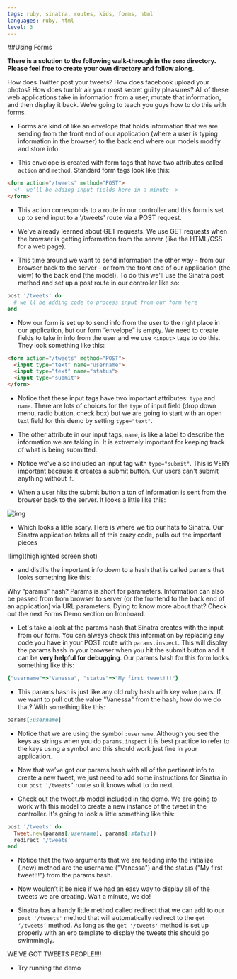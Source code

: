 ```yaml
---
tags: ruby, sinatra, routes, kids, forms, html
languages: ruby, html
level: 3
---
```


##Using Forms

**There is a solution to the following walk-through in the `demo` directory. Please feel free to create your own directory and follow along.**

How does Twitter post your tweets? How does facebook upload your photos? How does tumblr air your most secret guilty pleasures? All of these web applications take in information from a user, mutate that information, and then display it back. We’re going to teach you guys how to do this with forms.

+ Forms are kind of like an envelope that holds information that we are sending from the front end of our application (where a user is typing information in the browser) to the back end where our models modify and store info. 

+ This envelope is created with form tags that have two attributes called `action` and `method`. Standard form tags look like this:

```html
<form action="/tweets" method="POST">
  <!--we'll be adding input fields here in a minute-->
</form>
```

+ This action corresponds to a route in our controller and this form is set up to send input to a '/tweets' route via a POST request. 

+ We've already learned about GET requests. We use GET requests when the browser is getting information from the server (like the HTML/CSS for a web page). 

+ This time around we want to send information the other way - from our browser back to the server - or from the front end of our application (the view) to the back end (the model). To do this we'll use the Sinatra post method and set up a post route in our controller like so:

```ruby
post '/tweets' do
  # we'll be adding code to process input from our form here
end
```

+ Now our form is set up to send info from the user to the right place in our application, but our form “envelope” is empty. We need to create fields to take in info from the user and we use `<input>` tags to do this. They look something like this:

```html
<form action="/tweets" method="POST">
  <input type="text" name="username">
  <input type="text" name="status">
  <input type="submit">
</form>
```
+ Notice that these input tags have two important attributes: `type` and `name`. There are lots of choices for the `type` of input field (drop down menu, radio button, check box) but we are going to start with an open text field for this demo by setting `type="text"`. 

+ The other attribute in our input tags, `name`, is like a label to describe the information we are taking in. It is extremely important for keeping track of what is being submitted.

+ Notice we've also included an input tag with `type="submit"`. This is VERY important because it creates a submit button. Our users can't submit anything without it.

+ When a user hits the submit button a ton of information is sent from the browser back to the server. It looks a little like this:

![img](https://dl.dropboxusercontent.com/u/3026743/form-data.jpg)

+ Which looks a little scary. Here is where we tip our hats to Sinatra. Our Sinatra application takes all of this crazy code, pulls out the important pieces

![img](highlighted screen shot)

+ and distills the important info down to a hash that is called params that looks something like this:


Why “params” hash? Params is short for parameters. 
Information can also be passed from from browser to server (or the frontend to the back end of an application) via URL parameters. Dying to know more about that? Check out the next Forms Demo section on Ironboard. 

+ Let's take a look at the params hash that Sinatra creates with the input from our form. You can always check this information by replacing any code you have in your POST route with `params.inspect`. This will display the params hash in your browser when you hit the submit button and it can be **very helpful for debugging**. Our params hash for this form looks something like this:

```ruby
{"username"=>"Vanessa", "status"=>"My first tweet!!!"}
```

+ This params hash is just like any old ruby hash with key value pairs. If we want to pull out the value "Vanessa" from the hash, how do we do that? With something like this:

```ruby
params[:username]
```

+ Notice that we are using the symbol `:username`. Although you see the keys as strings when you do `params.inspect` it is best practice to refer to the keys using a symbol and this should work just fine in your application.

+ Now that we’ve got our params hash with all of the pertinent info to create a new tweet, we just need to add some instructions for Sinatra in our `post ‘/tweets’` route so it knows what to do next.

+ Check out the tweet.rb model included in the demo. We are going to work with this model to create a new instance of the tweet in the controller. It's going to look a little something like this:

```ruby
post '/tweets' do
  Tweet.new(params[:username], params[:status])
  redirect '/tweets'
end
```

+ Notice that the two arguments that we are feeding into the initialize (.new) method are the username ("Vanessa") and the status ("My first tweet!!!") from the params hash.

+ Now wouldn’t it be nice if we had an easy way to display all of the tweets we are creating. Wait a minute, we do!

+ Sinatra has a handy little method called redirect that we can add to our `post '/tweets'` method that will automatically redirect to the `get ‘/tweets’` method. As long as the `get '/tweets'` method is set up properly with an erb template to display the tweets this should go swimmingly.

WE’VE GOT TWEETS PEOPLE!!!!

+ Try running the demo 
